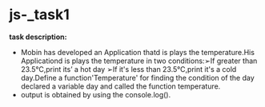 # js-_task1
**task description:**
  * Mobin has developed an Application thatd is plays the temperature.His Applicationd is plays the temperature in two conditions:➢If greater than 23.5°C,print its’ a hot day ➢If it's less than 23.5°C,print it's a cold day.Define a function'Temperature' for finding the condition of the day
declared a variable day and called the function temperature.
* output is obtained by using the console.log().
